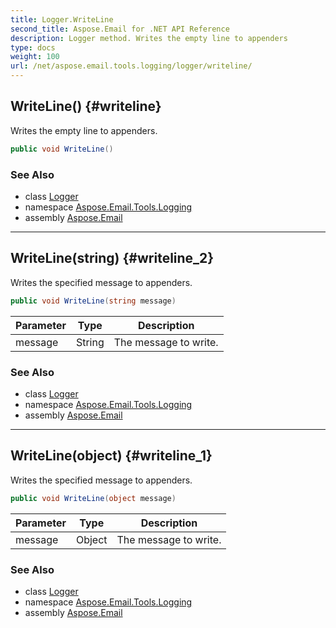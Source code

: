 ```yaml
---
title: Logger.WriteLine
second_title: Aspose.Email for .NET API Reference
description: Logger method. Writes the empty line to appenders
type: docs
weight: 100
url: /net/aspose.email.tools.logging/logger/writeline/
---
```

## WriteLine() {#writeline}

Writes the empty line to appenders.

```csharp
public void WriteLine()
```

### See Also

* class [Logger](../)
* namespace [Aspose.Email.Tools.Logging](../../logger/)
* assembly [Aspose.Email](../../../)

---

## WriteLine(string) {#writeline_2}

Writes the specified message to appenders.

```csharp
public void WriteLine(string message)
```

| Parameter | Type | Description |
| --- | --- | --- |
| message | String | The message to write. |

### See Also

* class [Logger](../)
* namespace [Aspose.Email.Tools.Logging](../../logger/)
* assembly [Aspose.Email](../../../)

---

## WriteLine(object) {#writeline_1}

Writes the specified message to appenders.

```csharp
public void WriteLine(object message)
```

| Parameter | Type | Description |
| --- | --- | --- |
| message | Object | The message to write. |

### See Also

* class [Logger](../)
* namespace [Aspose.Email.Tools.Logging](../../logger/)
* assembly [Aspose.Email](../../../)


